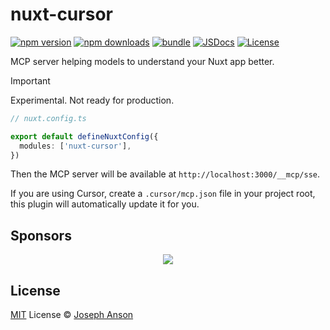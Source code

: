 # nuxt-cursor

[![npm version][npm-version-src]][npm-version-href]
[![npm downloads][npm-downloads-src]][npm-downloads-href]
[![bundle][bundle-src]][bundle-href]
[![JSDocs][jsdocs-src]][jsdocs-href]
[![License][license-src]][license-href]

MCP server helping models to understand your Nuxt app better.

> [!IMPORTANT]
> Experimental. Not ready for production.

```ts
// nuxt.config.ts

export default defineNuxtConfig({
  modules: ['nuxt-cursor'],
})
```

Then the MCP server will be available at `http://localhost:3000/__mcp/sse`.

If you are using Cursor, create a `.cursor/mcp.json` file in your project root, this plugin will automatically update it for you.

## Sponsors

<p align="center">
  <a href="https://cdn.jsdelivr.net/gh/josephanson/static/sponsors.svg">
    <img src='https://cdn.jsdelivr.net/gh/josephanson/static/sponsors.svg'/>
  </a>
</p>

## License

[MIT](./LICENSE) License © [Joseph Anson](https://github.com/josephanson)

<!-- Badges -->

[npm-version-src]: https://img.shields.io/npm/v/nuxt-cursor?style=flat&colorA=080f12&colorB=1fa669
[npm-version-href]: https://npmjs.com/package/nuxt-cursor
[npm-downloads-src]: https://img.shields.io/npm/dm/nuxt-cursor?style=flat&colorA=080f12&colorB=1fa669
[npm-downloads-href]: https://npmjs.com/package/nuxt-cursor
[bundle-src]: https://img.shields.io/bundlephobia/minzip/nuxt-cursor?style=flat&colorA=080f12&colorB=1fa669&label=minzip
[bundle-href]: https://bundlephobia.com/result?p=nuxt-cursor
[license-src]: https://img.shields.io/github/license/josephanson/nuxt-cursor.svg?style=flat&colorA=080f12&colorB=1fa669
[license-href]: https://github.com/josephanson/nuxt-cursor/blob/main/LICENSE
[jsdocs-src]: https://img.shields.io/badge/jsdocs-reference-080f12?style=flat&colorA=080f12&colorB=1fa669
[jsdocs-href]: https://www.jsdocs.io/package/nuxt-cursor
